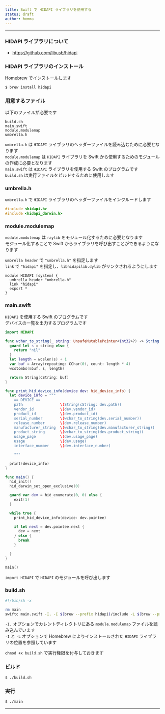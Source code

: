 ```yaml
---
title: Swift で HIDAPI ライブラリを使用する
status: draft
author: homma
---
```


--------------------------------------------------------------------------------

### HIDAPI ライブラリについて

- https://github.com/libusb/hidapi

### HIDAPI ライブラリのインストール

Homebrew でインストールします

````sh
$ brew install hidapi
````

### 用意するファイル

以下のファイルが必要です

````
build.sh
main.swift
module.modulemap
umbrella.h
````

`umbrella.h` は `HIDAPI` ライブラリのヘッダーファイルを読み込むために必要となります  
`module.modulemap` は `HIDAPI` ライブラリを Swift から使用するためのモジュールの作成に必要となります  
`main.swift` は `HIDAPI` ライブラリを使用する Swift のプログラムです  
`build.sh` は実行ファイルをビルドするために使用します

### umbrella.h

`umbrella.h` で `HIDAPI` ライブラリのヘッダーファイルをインクルードします

````c
#include <hidapi.h>
#include <hidapi_darwin.h>
````

### module.modulemap

`module.modulemap` は `raylib` をモジュール化するために必要となります  
モジュール化することで Swift からライブラリを呼び出すことができるようになります

`umbrella header` で `"umbrella.h"` を指定します  
`link` で `"hidapi"` を指定し、`libhidapilib.dylib` がリンクされるようにします

````
module HIDAPI [system] {
  umbrella header "umbrella.h"
  link "hidapi"
  export *
}
````

### main.swift

`HIDAPI` を使用する Swift のプログラムです  
デバイスの一覧を出力するプログラムです

````swift
import HIDAPI

func wchar_to_string(_ string: UnsafeMutablePointer<Int32>?) -> String {
  guard let s = string else {
    return "nil"
  }
  let length = wcslen(s) + 1
  var buf = Array(repeating: CChar(0), count: length * 4)
  wcstombs(&buf, s, length)

  return String(cString: buf)
}

func print_hid_device_info(device dev: hid_device_info) {
  let device_info = """
    == DEVICE ==
    path                 \(String(cString: dev.path))
    vendor_id            \(dev.vendor_id)
    product_id           \(dev.product_id)
    serial_number        \(wchar_to_string(dev.serial_number))
    release_number       \(dev.release_number)
    manufacturer_string  \(wchar_to_string(dev.manufacturer_string))
    product_string       \(wchar_to_string(dev.product_string))
    usage_page           \(dev.usage_page)
    usage                \(dev.usage)
    interface_number     \(dev.interface_number)

    """

  print(device_info)
}

func main() {
  hid_init()
  hid_darwin_set_open_exclusive(0)

  guard var dev = hid_enumerate(0, 0) else {
    exit(1)
  }

  while true {
    print_hid_device_info(device: dev.pointee)

    if let next = dev.pointee.next {
      dev = next
    } else {
      break
    }

  }
}

main()
````

`import HIDAPI` で `HIDAPI` のモジュールを呼び出します

### build.sh

````sh
#!/bin/sh -x

rm main
swiftc main.swift -I. -I $(brew --prefix hidapi)/include -L $(brew --prefix hidapi)/lib
````

`-I.` オプションでカレントディレクトリにある `module.modulemap` ファイルを読み込んでいます  
`-I` と `-L` オプションで Homebrew によりインストールされた `HIDAPI` ライブラリの位置を参照しています

`chmod +x build.sh` で実行権限を付与しておきます

### ビルド

````sh
$ ./build.sh
````

### 実行

````sh
$ ./main
````

--------------------------------------------------------------------------------
